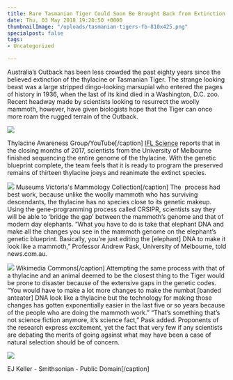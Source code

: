 ```yaml
---
title: Rare Tasmanian Tiger Could Soon Be Brought Back from Extinction
date: Thu, 03 May 2018 19:20:50 +0000
thumbnailImage: "/uploads/tasmanian-tigers-fb-810x425.png"
specialpost: false
tags:
- Uncategorized

---
```

Australia’s Outback has been less crowded the past eighty years since the believed extinction of the thylacine or Tasmanian Tiger. The strange looking beast was a large stripped dingo-looking marsupial who entered the pages of history in 1936, when the last of its kind died in a Washington, D.C. zoo. Recent headway made by scientists looking to resurrect the woolly mammoth, however, have given biologists hope that the Tiger can once more roam the rugged terrain of the Outback.

![](http://newsattorneys.staging.wpengine.com/wp-content/uploads/2018/05/tas-tiger-sighting-1024x576.jpg) 

Thylacine Awareness Group/YouTube\[/caption\] [IFL Science](http://www.iflscience.com/plants-and-animals/the-tasmanian-tiger-could-soon-be-brought-back-from-extinction/) reports that in the closing months of 2017, scientists from the University of Melbourne finished sequencing the entire genome of the thylacine. With the genetic blueprint complete, the team feels that it is ready to program the preserved remains of thirteen thylacine joeys and reanimate the extinct species.

![](http://newsattorneys.staging.wpengine.com/wp-content/uploads/2018/05/tas-tiger-preserved-joey-Museums-Victoria-822x1024.jpg) Museums Victoria's Mammology Collection\[/caption\] The  process had best work, because unlike the woolly mammoth who has surviving descendants, the thylacine has no species close to its genetic makeup. Using the gene-programming process called CRSIPR, scientists say they will be able to ‘bridge the gap’ between the mammoth’s genome and that of modern day elephants. “What you have to do is take that elephant DNA and make all the changes you see in the mammoth genome on the elephant’s genetic blueprint. Basically, you’re just editing the \[elephant\] DNA to make it look like a mammoth,” Professor Andrew Pask, University of Melbourne, told news.com.au.

![](http://newsattorneys.staging.wpengine.com/wp-content/uploads/2018/05/woolly-mammoth-wikim-commons-1024x680.jpg) Wikimedia Commons\[/caption\] Attempting the same process with that of a thylacine and an animal deemed to be the closest thing to the Tiger would be prone to disaster because of the extensive gaps in the genetic codes. “You would have to make a lot more changes to make the numbat \[banded anteater\] DNA look like a thylacine but the technology for making those changes has gotten exponentially easier in the last five or so years because of the people who are doing the mammoth work.” “That’s something that’s not science fiction anymore, it’s science fact,” Pask added. Proponents of the research express excitement, yet the fact that very few if any scientists are debating the merits of going against what may have been a case of natural selection should be of concern.

![](http://newsattorneys.staging.wpengine.com/wp-content/uploads/2018/05/tas-tiger-ej-keller-smithsonian-1024x576.jpg) 

EJ Keller - Smithsonian - Public Domain\[/caption\]